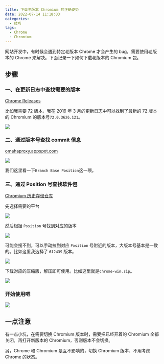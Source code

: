 ```yaml
---
title: 下载老版本 Chromium 的正确姿势
date: 2022-07-14 11:18:03
categories:
  - 技巧
tags:
  - Chrome
  - Chromium
---
```


网站开发中，有时候会遇到特定老版本 Chrome 才会产生的 bug，需要使用老版本的 Chrome 来解决。下面记录一下如何下载老版本的 Chromium 包。

<!--more-->

## 步骤

### 一、在更新日志中查找需要的版本

[Chrome Releases](https://chromereleases.googleblog.com/2019/03/)

比如我需要 72 版本，我在 2019 年 3 月的更新日志中可以找到了最新的 72 版本的 Chromium 的版本号`72.0.3626.121`。

![](https://img.iszy.xyz/1657769323436.png)

### 二、通过版本号查找 commit 信息

[omahaproxy.appspot.com](https://omahaproxy.appspot.com/)

![](https://img.iszy.xyz/1657769457812.png)

我们这里看一下`Branch Base Position`这一项。

### 三、通过 Position 号查找软件包

[Chromium 历史存储仓库](https://commondatastorage.googleapis.com/chromium-browser-snapshots/index.html)

先选择需要的平台

![](https://img.iszy.xyz/1657769779611.png)

然后根据 `Position` 号找到对应的版本

![](https://img.iszy.xyz/1657769834283.png)

可能会搜不到，可以手动拉到对应 `Position` 号附近的版本，大版本号基本是一致的。比如这里我选择了 `612439` 版本。

![](https://img.iszy.xyz/1657769953873.png)

下载对应的压缩版，解压即可使用。比如这里就是`chrome-win.zip`。

![](https://img.iszy.xyz/1657770071034.png)

### 开始使用吧

![](https://img.iszy.xyz/1657770205975.png)

## 一点注意

有一点小坑，在需要切换 Chromium 版本时，需要把已经开着的 Chromium 全都关闭，再打开新版本的 Chromium，否则版本不会切换。

另，Chrome 和 Chromium 是互不影响的，切换 Chromium 版本，不用考虑 Chrome 的状态。
